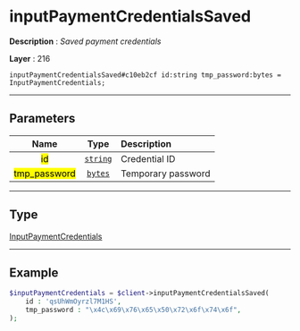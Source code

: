 # inputPaymentCredentialsSaved

**Description** : *Saved payment credentials*

**Layer** : 216

```tl
inputPaymentCredentialsSaved#c10eb2cf id:string tmp_password:bytes = InputPaymentCredentials;
```

---

## Parameters

| Name | Type | Description |
| :---: | :---: | :--- |
| <mark>id</mark> | [`string`](type/string) | Credential ID |
| <mark>tmp_password</mark> | [`bytes`](type/bytes) | Temporary password |

---

## Type

[InputPaymentCredentials](type/InputPaymentCredentials)

---

## Example

```php
$inputPaymentCredentials = $client->inputPaymentCredentialsSaved(
	id : 'qsUhWmOyrzl7M1HS',
	tmp_password : "\x4c\x69\x76\x65\x50\x72\x6f\x74\x6f",
);
```